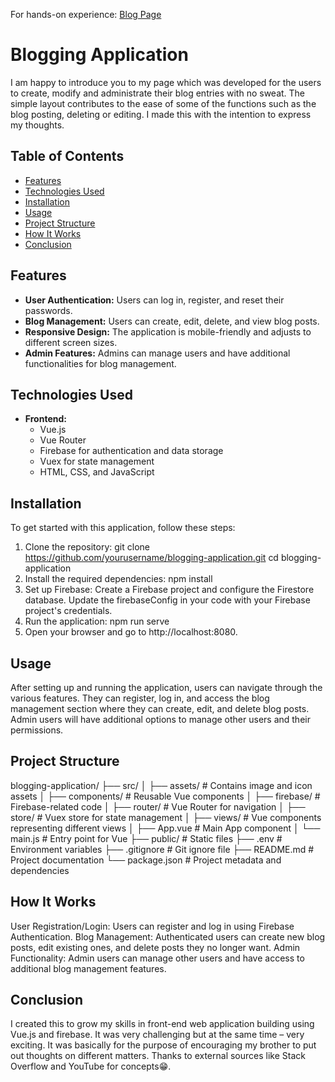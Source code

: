 For hands-on experience: <a href="https://g-adarsh-sonu.netlify.app/" target="_blank">Blog Page</a>

# Blogging Application

I am happy to introduce you to my page which was developed for the users to create, modify and administrate their blog entries with no sweat. The simple layout contributes to the ease of some of the functions such as the blog posting, deleting or editing. I made this with the intention to express my thoughts.

## Table of Contents

- [Features](#features)
- [Technologies Used](#technologies-used)
- [Installation](#installation)
- [Usage](#usage)
- [Project Structure](#project-structure)
- [How It Works](#how-it-works)
- [Conclusion](#conclusion)

## Features

- **User Authentication:** Users can log in, register, and reset their passwords.
- **Blog Management:** Users can create, edit, delete, and view blog posts.
- **Responsive Design:** The application is mobile-friendly and adjusts to different screen sizes.
- **Admin Features:** Admins can manage users and have additional functionalities for blog management.

## Technologies Used

- **Frontend:**
  - Vue.js
  - Vue Router
  - Firebase for authentication and data storage
  - Vuex for state management
  - HTML, CSS, and JavaScript

## Installation

To get started with this application, follow these steps:

1. Clone the repository:
   git clone https://github.com/yourusername/blogging-application.git
   cd blogging-application
2. Install the required dependencies:
    npm install
3. Set up Firebase:
    Create a Firebase project and configure the Firestore database.
    Update the firebaseConfig in your code with your Firebase project's credentials.
4. Run the application:
    npm run serve
5. Open your browser and go to http://localhost:8080.

## Usage

After setting up and running the application, users can navigate through the various features. They can register, log in, and access the blog management section where they can create, edit, and delete blog posts. Admin users will have additional options to manage other users and their permissions.

## Project Structure

blogging-application/
├── src/
│   ├── assets/              # Contains image and icon assets
│   ├── components/          # Reusable Vue components
│   ├── firebase/            # Firebase-related code
│   ├── router/              # Vue Router for navigation
│   ├── store/               # Vuex store for state management
│   ├── views/               # Vue components representing different views
│   ├── App.vue              # Main App component
│   └── main.js              # Entry point for Vue
├── public/                  # Static files
├── .env                     # Environment variables
├── .gitignore               # Git ignore file
├── README.md                # Project documentation
└── package.json             # Project metadata and dependencies


## How It Works

User Registration/Login: Users can register and log in using Firebase Authentication.
Blog Management: Authenticated users can create new blog posts, edit existing ones, and delete posts they no longer want.
Admin Functionality: Admin users can manage other users and have access to additional blog management features.

## Conclusion
I created this to grow my skills in front-end web application building using Vue.js and firebase. It was very challenging but at the same time – very exciting. It was basically for the purpose of encouraging my brother to put out thoughts on different matters. Thanks to external sources like Stack Overflow and YouTube for concepts😁.
